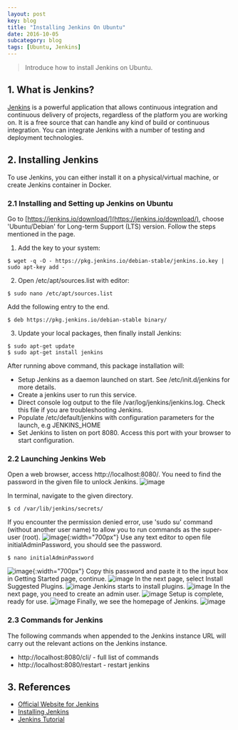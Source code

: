 ```yaml
---
layout: post
key: blog
title: "Installing Jenkins On Ubuntu"
date: 2016-10-05
subcategory: blog
tags: [Ubuntu, Jenkins]
---
```


> Introduce how to install Jenkins on Ubuntu.

## 1. What is Jenkins?
[Jenkins](https://jenkins.io/index.html) is a powerful application that allows continuous integration and continuous delivery of projects, regardless of the platform you are working on. It is a free source that can handle any kind of build or continuous integration. You can integrate Jenkins with a number of testing and deployment technologies.

## 2. Installing Jenkins
To use Jenkins, you can either install it on a physical/virtual machine, or create Jenkins container in Docker.
### 2.1 Installing and Setting up Jenkins on Ubuntu
Go to [https://jenkins.io/download/](https://jenkins.io/download/), choose 'Ubuntu/Debian' for Long-term Support (LTS) version. Follow the steps mentioned in the page.  
1) Add the key to your system:
```raw
$ wget -q -O - https://pkg.jenkins.io/debian-stable/jenkins.io.key | sudo apt-key add -
```
2) Open /etc/apt/sources.list with editor:
```raw
$ sudo nano /etc/apt/sources.list
```
Add the following entry to the end.
```raw
$ deb https://pkg.jenkins.io/debian-stable binary/
```
3) Update your local packages, then finally install Jenkins:
```raw
$ sudo apt-get update
$ sudo apt-get install jenkins
```
After running above command, this package installation will:
* Setup Jenkins as a daemon launched on start. See /etc/init.d/jenkins for more details.
* Create a jenkins user to run this service.
* Direct console log output to the file /var/log/jenkins/jenkins.log. Check this file if you are troubleshooting Jenkins.
* Populate /etc/default/jenkins with configuration parameters for the launch, e.g JENKINS_HOME
* Set Jenkins to listen on port 8080. Access this port with your browser to start configuration.

### 2.2 Launching Jenkins Web
Open a web browser, access http://localhost:8080/. You need to find the password in the given file to unlock Jenkins.
![image](/public/images/blog/2016-10-05/unlock.png)  

In terminal, navigate to the given directory.
```raw
$ cd /var/lib/jenkins/secrets/
```
If you encounter the permission denied error, use 'sudo su' command (without another user name) to allow you to run commands as the super-user (root).
![image](/public/images/blog/2016-10-05/secretfile.png){:width="700px"}
Use any text editor to open file initialAdminPassword, you should see the password.
```raw
$ nano initialAdminPassword
```
![image](/public/images/blog/2016-10-05/password.png){:width="700px"}
Copy this password and paste it to the input box in Getting Started page, continue.
![image](/public/images/blog/2016-10-05/setpassword.png)
In the next page, select Install Suggested Plugins.
![image](/public/images/blog/2016-10-05/plugin.png)
Jenkins starts to install plugins.
![image](/public/images/blog/2016-10-05/installplugin.png)
In the next page, you need to create an admin user.
![image](/public/images/blog/2016-10-05/createuser.png)
Setup is complete, ready for use.
![image](/public/images/blog/2016-10-05/ready.png)
Finally, we see the homepage of Jenkins.
![image](/public/images/blog/2016-10-05/homepage.png)

### 2.3 Commands for Jenkins
The following commands when appended to the Jenkins instance URL will carry out the relevant actions on the Jenkins instance.
* http://localhost:8080/cli/ - full list of commands
* http://localhost:8080/restart - restart jenkins

## 3. References
* [Official Website for Jenkins](https://jenkins.io/index.html)
* [Installing Jenkins](https://jenkins.io/doc/book/getting-started/installing/)
* [Jenkins Tutorial](https://www.tutorialspoint.com/jenkins/index.htm)
